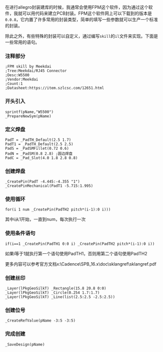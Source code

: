 在进行allegro封装建库的时候，我通常会使用FPM这个软件，因为通过这个软件，我就可以用代码来建立PCB封装。FPM这个软件网上可以下载到的版本是`0.0.8`，它内置了许多常用的封装类型，简单的填写一些参数就可以生产一个标准的封装。

除此之外，有些特殊的封装可以自定义，通过编写`skill`的`il`文件来实现。下面是一些常用的语句。

### 注释部分

```
;FPM skill by Meekdai
;Tree:Meekdai/RJ45 Connector
;Desc:W5500
;Vendor:Meekdai
;Count:1
;Datasheet:https://item.szlcsc.com/12651.html
```

### 开头引入

```
sprintf(pName,"W5500")
_PrepareNewSym(pName)
```

### 定义焊盘

```
PadT = _PadTH_Default(2.5 1.7)
PadT1 = _PadTH_Default(2.5 2.5)
PadS = _PadSMFillet(0.72 0.6)
PadN = _PadSM(0.8 2.8) ;圆边焊盘
PadC = _Pad_Slot(4.0 1.8 2.8 0.8)
```

### 创建焊盘

```
_CreatePin(PadT -4.445:-4.355 "1")
_CreatePinMechanical(PadT1 -5.715:1.995)
```

### 使用循环

```
for(i 1 num _CreatePin(PadTH2 pitch*(i-1):0 i)))
```
其中i从1开始，一直到num，每次执行一次

### 使用条件语句

```
if(i==1 _CreatePin(PadTH1 0:0 i) _CreatePin(PadTH2 pitch*(i-1):0 i))
```
如果i等于1就执行第一个语句使用PadTH1，否则用第二个语句使用PadTH2

更多内容可以参考官方文档x:\\Cadence\\SPB_16.x\\doc\\sklangref\\sklangref.pdf

### 创建丝印

```
_Layer(lPkgGeoSilkT) _Rectangle(15.8 20.8 0:0)
_Layer(lPkgGeoSilkT) _Circle(0.254 1.7:1.7)
_Layer(lPkgGeoSilkT) _Line(list(2.5:2.5 -2.5:2.5))
```

### 创建位号

```
_CreateRefValue(pName -3:5 -3:5)
```

### 完成创建

```
_SaveDesign(pName)
```
